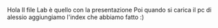 Hola
Il file Lab è quello con la presentazione 
Poi quando si carica il pc di alessio aggiungiamo l'index che abbiamo fatto :)
